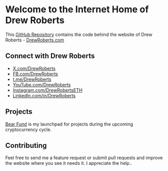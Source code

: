 # Welcome to the Internet Home of Drew Roberts

This [GitHub Repository](https://github.com/drewroberts/website) contains the code behind the website of Drew Roberts - [DrewRoberts.com](https://drewroberts.com "Drew Roberts")

## Connect with Drew Roberts

- [X.com/DrewRoberts](https://X.com/DrewRoberts)
- [FB.com/DrewRoberts](https://facebook.com/DrewRoberts)
- [t.me/DrewRoberts](https://t.me/DrewRoberts)
- [YouTube.com/DrewRoberts](https://youtube.com/DrewRoberts)
- [Instagram.com/DrewRobertsETH](https://instagram.com/DrewRobertsETH)
- [LinkedIn.com/in/DrewRoberts](https://linkedin.com/in/DrewRoberts)

## Projects

[Bear Fund](https://t.me/BearFund) is my launchpad for projects during the upcoming cryptocurrency cycle.

## Contributing

Feel free to send me a feature request or submit pull requests and improve the website where you see it needs it. I appreciate the help..

